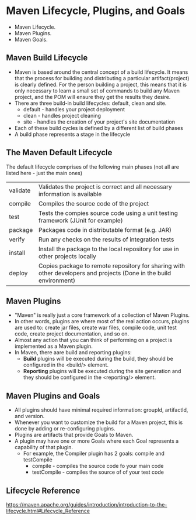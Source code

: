 # Maven Lifecycle, Plugins, and Goals

- Maven Lifecycle.
- Maven Plugins.
- Maven Goals.

## Maven Build Lifecycle
- Maven is based around the central concept of a build lifecycle. It means that the process for building and distributing a particular artifact(project) is clearly defined. For the person building a project, this means that it is only necessary to learn a small set of commands to build any Maven project, and the POM will ensure they get the results they desire.
- There are three build-in build lifecycles: default, clean and site.
  - default - handles your project deployment
  - clean - handles project cleaning
  - site - handles the creation of your project's site documentation
- Each of these build cycles is defined by a different list of build phases
- A build phase represents a stage in the lifecycle

## The Maven Default Lifecycle

The default lifecycle comprises of the following main phases (not all are listed here - just the main ones)

| | |
| -- | -- |
| validate | Validates the project is correct and all necessary information is available |
| compile | Compiles the source code of the project |
| test | Tests the compies source code using a unit testing framework (JUnit for example) |
| package | Packages code in distributable format (e.g. JAR) |
| verify | Run any checks on the results of integration tests |
| install | Install the package to the local repository for use in other projects locally |
| deploy | Copies package to remote repository for sharing with other developers and projects (Done in the build environment) |

## Maven Plugins
- "Maven" is really just a core framework of a collection of Maven Plugins.
- In other words, plugins are where most of the real action occurs, plugins are used to: create jar files, create war files, compile code, unit test code, create project documentation, and so on.
- Almost any action that you can think of performing on a project is implemented as a Maven plugin.
- In Maven, there aare build and reporting plugins:
    - __Build__ plugins will be executed during the build, they should be configured in the <build/\> element.
    - __Reporting__ plugins will be executed during the site generation and they should be configured in the <reporting/\> element.

## Maven Plugins and Goals
- All plugins should have minimal required information: groupId, artifactId, and version.
- Whenever you want to customize the build for a Maven project, this is done by adding or re-configuring plugins.
- Plugins are artifacts that provide Goals to Maven.
- A plugin may have one or more Goals where each Goal represents a capability of that plugin.
    - For example, the Compiler plugin has 2 goals: compile and testCompile
        - compile - compiles the source code fo your main code
        - testCompile - compiles the source of of your test code

## Lifecycle Reference
https://maven.apache.org/guides/introduction/introduction-to-the-lifecycle.html#Lifecycle_Reference